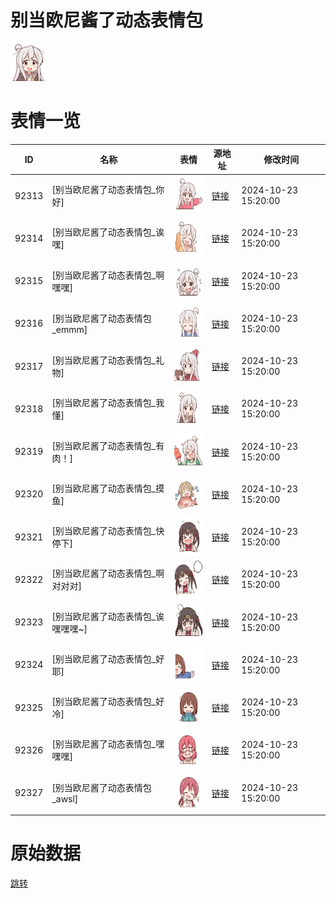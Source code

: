 # 别当欧尼酱了动态表情包

<img src="./cover.png" height="60" alt="cover" />

# 表情一览

|ID|名称|表情|源地址|修改时间|
|----|----|----|----|----|
|92313|[别当欧尼酱了动态表情包_你好]|<img src="./pic/092313_%5B别当欧尼酱了动态表情包_你好%5D.gif" height="60" alt="你好"/>|[链接](https://i0.hdslb.com/bfs/garb/9d9bca57bc2209c13bd2cd336319048faae0db29.gif)|2024-10-23 15:20:00|
|92314|[别当欧尼酱了动态表情包_诶嘿]|<img src="./pic/092314_%5B别当欧尼酱了动态表情包_诶嘿%5D.gif" height="60" alt="诶嘿"/>|[链接](https://i0.hdslb.com/bfs/garb/71feb66d9f6447a04e1364973d6ea506cc3cf0fc.gif)|2024-10-23 15:20:00|
|92315|[别当欧尼酱了动态表情包_啊嘿嘿]|<img src="./pic/092315_%5B别当欧尼酱了动态表情包_啊嘿嘿%5D.gif" height="60" alt="啊嘿嘿"/>|[链接](https://i0.hdslb.com/bfs/garb/d6a9e94647f5d16317cd9de8af46313ed3571fec.gif)|2024-10-23 15:20:00|
|92316|[别当欧尼酱了动态表情包_emmm]|<img src="./pic/092316_%5B别当欧尼酱了动态表情包_emmm%5D.gif" height="60" alt="emmm"/>|[链接](https://i0.hdslb.com/bfs/garb/447690a395f4e20ad263a63ec25f7221e642dd97.gif)|2024-10-23 15:20:00|
|92317|[别当欧尼酱了动态表情包_礼物]|<img src="./pic/092317_%5B别当欧尼酱了动态表情包_礼物%5D.gif" height="60" alt="礼物"/>|[链接](https://i0.hdslb.com/bfs/garb/d8c11ab52dc2c70415f4f05c672550f1000ec1d5.gif)|2024-10-23 15:20:00|
|92318|[别当欧尼酱了动态表情包_我懂]|<img src="./pic/092318_%5B别当欧尼酱了动态表情包_我懂%5D.gif" height="60" alt="我懂"/>|[链接](https://i0.hdslb.com/bfs/garb/c2d46ad3a6028f9cddc7fc221a674bd4b990e9d3.gif)|2024-10-23 15:20:00|
|92319|[别当欧尼酱了动态表情包_有肉！]|<img src="./pic/092319_%5B别当欧尼酱了动态表情包_有肉！%5D.gif" height="60" alt="有肉！"/>|[链接](https://i0.hdslb.com/bfs/garb/e1dc37f055bc637cb16b81760b63e5d18c014800.gif)|2024-10-23 15:20:00|
|92320|[别当欧尼酱了动态表情包_摸鱼]|<img src="./pic/092320_%5B别当欧尼酱了动态表情包_摸鱼%5D.gif" height="60" alt="摸鱼"/>|[链接](https://i0.hdslb.com/bfs/garb/73d03d4e7dc77d6e3499a58093beeb79673795a0.gif)|2024-10-23 15:20:00|
|92321|[别当欧尼酱了动态表情包_快停下]|<img src="./pic/092321_%5B别当欧尼酱了动态表情包_快停下%5D.gif" height="60" alt="快停下"/>|[链接](https://i0.hdslb.com/bfs/garb/ef37d51914225f271fbaf20a696866ae9655a67f.gif)|2024-10-23 15:20:00|
|92322|[别当欧尼酱了动态表情包_啊对对对]|<img src="./pic/092322_%5B别当欧尼酱了动态表情包_啊对对对%5D.gif" height="60" alt="啊对对对"/>|[链接](https://i0.hdslb.com/bfs/garb/0c390e857609420fa0c29f8aabc9874e0728d7fb.gif)|2024-10-23 15:20:00|
|92323|[别当欧尼酱了动态表情包_诶嘿嘿嘿~]|<img src="./pic/092323_%5B别当欧尼酱了动态表情包_诶嘿嘿嘿~%5D.gif" height="60" alt="诶嘿嘿嘿~"/>|[链接](https://i0.hdslb.com/bfs/garb/a4ff38e88c1adea5cfe342927cbc59629b2ec5b5.gif)|2024-10-23 15:20:00|
|92324|[别当欧尼酱了动态表情包_好耶]|<img src="./pic/092324_%5B别当欧尼酱了动态表情包_好耶%5D.gif" height="60" alt="好耶"/>|[链接](https://i0.hdslb.com/bfs/garb/8515f491d3c489727807a475e45956eda49e989b.gif)|2024-10-23 15:20:00|
|92325|[别当欧尼酱了动态表情包_好冷]|<img src="./pic/092325_%5B别当欧尼酱了动态表情包_好冷%5D.gif" height="60" alt="好冷"/>|[链接](https://i0.hdslb.com/bfs/garb/db54fadfd09df395934300430eced85e14901c4a.gif)|2024-10-23 15:20:00|
|92326|[别当欧尼酱了动态表情包_嘿嘿嘿]|<img src="./pic/092326_%5B别当欧尼酱了动态表情包_嘿嘿嘿%5D.gif" height="60" alt="嘿嘿嘿"/>|[链接](https://i0.hdslb.com/bfs/garb/be1e20d5e5298bc3a6b6b9bca066d08ff1bf5e9e.gif)|2024-10-23 15:20:00|
|92327|[别当欧尼酱了动态表情包_awsl]|<img src="./pic/092327_%5B别当欧尼酱了动态表情包_awsl%5D.gif" height="60" alt="awsl"/>|[链接](https://i0.hdslb.com/bfs/garb/d314a37d493f9247ae7d93fd38bc7bd6b468b6fc.gif)|2024-10-23 15:20:00|

# 原始数据

[跳转](./raw.json)

